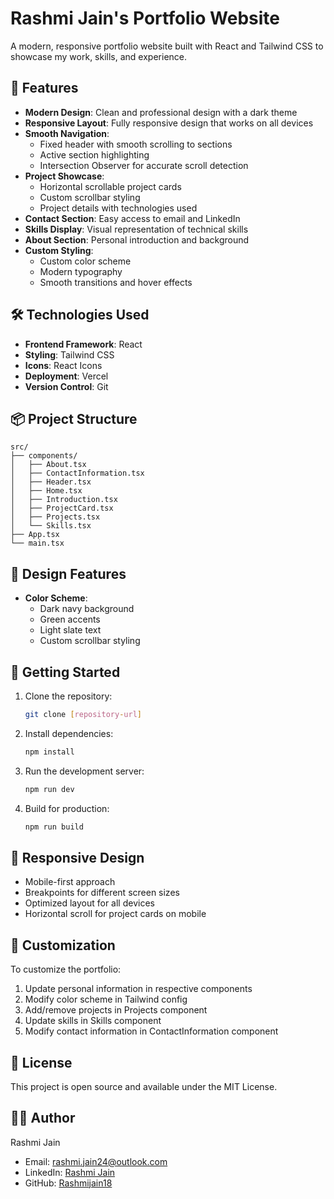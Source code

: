 # Rashmi Jain's Portfolio Website

A modern, responsive portfolio website built with React and Tailwind CSS to showcase my work, skills, and experience.

## 🚀 Features

- **Modern Design**: Clean and professional design with a dark theme
- **Responsive Layout**: Fully responsive design that works on all devices
- **Smooth Navigation**:
  - Fixed header with smooth scrolling to sections
  - Active section highlighting
  - Intersection Observer for accurate scroll detection
- **Project Showcase**:
  - Horizontal scrollable project cards
  - Custom scrollbar styling
  - Project details with technologies used
- **Contact Section**: Easy access to email and LinkedIn
- **Skills Display**: Visual representation of technical skills
- **About Section**: Personal introduction and background
- **Custom Styling**:
  - Custom color scheme
  - Modern typography
  - Smooth transitions and hover effects

## 🛠️ Technologies Used

- **Frontend Framework**: React
- **Styling**: Tailwind CSS
- **Icons**: React Icons
- **Deployment**: Vercel
- **Version Control**: Git

## 📦 Project Structure

```
src/
├── components/
│   ├── About.tsx
│   ├── ContactInformation.tsx
│   ├── Header.tsx
│   ├── Home.tsx
│   ├── Introduction.tsx
│   ├── ProjectCard.tsx
│   ├── Projects.tsx
│   └── Skills.tsx
├── App.tsx
└── main.tsx
```

## 🎨 Design Features

- **Color Scheme**:
  - Dark navy background
  - Green accents
  - Light slate text
  - Custom scrollbar styling

## 🚀 Getting Started

1. Clone the repository:

   ```bash
   git clone [repository-url]
   ```

2. Install dependencies:

   ```bash
   npm install
   ```

3. Run the development server:

   ```bash
   npm run dev
   ```

4. Build for production:
   ```bash
   npm run build
   ```

## 📱 Responsive Design

- Mobile-first approach
- Breakpoints for different screen sizes
- Optimized layout for all devices
- Horizontal scroll for project cards on mobile

## 🔧 Customization

To customize the portfolio:

1. Update personal information in respective components
2. Modify color scheme in Tailwind config
3. Add/remove projects in Projects component
4. Update skills in Skills component
5. Modify contact information in ContactInformation component

## 📄 License

This project is open source and available under the MIT License.

## 👩‍💻 Author

Rashmi Jain

- Email: rashmi.jain24@outlook.com
- LinkedIn: [Rashmi Jain](https://www.linkedin.com/in/hirerashmi/)
- GitHub: [Rashmijain18](https://github.com/Rashmijain18)
